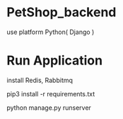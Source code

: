 # PetShop_backend
use platform Python( Django )
# Run Application
install Redis, Rabbitmq
<p>pip3 install  -r requirements.txt <p/>
<p>python manage.py runserver  <p/>
